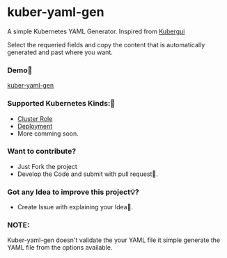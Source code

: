 
# kuber-yaml-gen
A simple Kubernetes YAML Generator. Inspired from [Kubergui](https://github.com/BrandonPotter/kubergui) 

Select the requeried fields and copy the content that is automatically generated and past where you want.

### **Demo🎉**

[kuber-yaml-gen](https://mohansai1997.github.io/kuber-yaml-gen/)

### **Supported Kubernetes Kinds:🙌**

 - [Cluster Role](https://mohansai1997.github.io/kuber-yaml-gen/ClusterRole/ClusterRole.html)
 - [Deployment](https://mohansai1997.github.io/kuber-yaml-gen/Deployment/Deployment.html)
 - More comming soon.
 
### **Want to contribute?** 
 - Just Fork the project
 - Develop the Code and submit with pull request🥂.

### **Got any Idea to improve this project💡?**

 - Create Issue with explaining your Idea🎊.

### **NOTE:**

Kuber-yaml-gen doesn't validate the your YAML file it simple generate the YAML file from the options available.
